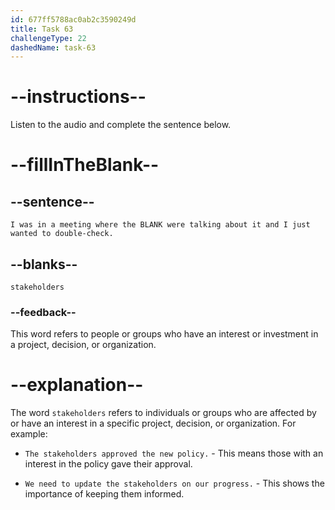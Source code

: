 ```yaml
---
id: 677ff5788ac0ab2c3590249d
title: Task 63
challengeType: 22
dashedName: task-63
---
```


<!-- (Audio) Bob: I was in a meeting where the stakeholders were talking about it and I just wanted to double-check. -->

# --instructions--

Listen to the audio and complete the sentence below.

# --fillInTheBlank--

## --sentence--

`I was in a meeting where the BLANK were talking about it and I just wanted to double-check.`

## --blanks--

`stakeholders`

### --feedback--

This word refers to people or groups who have an interest or investment in a project, decision, or organization.

# --explanation--

The word `stakeholders` refers to individuals or groups who are affected by or have an interest in a specific project, decision, or organization. For example:

- `The stakeholders approved the new policy.` - This means those with an interest in the policy gave their approval.

- `We need to update the stakeholders on our progress.` - This shows the importance of keeping them informed.
